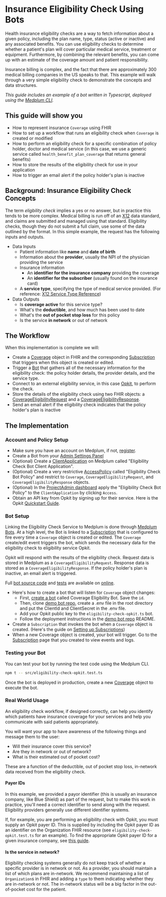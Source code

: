 # Insurance Eligibility Check Using Bots

Health insurance eligibility checks are a way to fetch information about a given policy, including the plan name, type, status (active or inactive) and any associated benefits. You can use eligibility checks to determine whether a patient's plan will cover particular medical service, treatment or equipment. Furthermore, by combining the relevant benefits, you can come up with an estimate of the coverage amount and patient responsibility.

Insurance billing is complex, and the fact that there are approximately 300 medical billing companies in the US speaks to that. This example will walk through a very simple eligibility check to demonstrate the concepts and data structures.

_This guide includes an example of a bot written in Typescript, deployed using the [Medplum CLI](https://github.com/medplum/medplum-demo-bots)._

## This guide will show you

- How to represent insurance `Coverage` using FHIR
- How to set up a workflow that runs an eligibility check when `Coverage` is created or modified
- How to perform an eligibility check for a specific combination of policy holder, doctor and medical service (in this case, we use a generic service called `health_benefit_plan_coverage` that returns general benefits)
- How to store the results of the eligibility check for use in your application
- How to trigger an email alert if the policy holder's plan is inactive

## Background: Insurance Eligibility Check Concepts

The term _eligbility check_ implies a yes or no answer, but in practice this tends to be more complex. Medical billing is run off of an [X12](https://x12.org/products/by-industry) data standard, and claims are submitted and managed using that standard. Eligibility checks, though they do not submit a full claim, use some of the data outlined by the format. In this simple example, the request has the following inputs and outputs.

- Data Inputs
  - Patient information like **name** and **date of birth**
  - Information about the **provider**, usually the NPI of the physician providing the service
  - Insurance information
    - An **identifier for the insurance company** providing the coverage
    - An **identifier for the subscriber** (usually found on the insurance card)
  - A **service type**, specifying the type of medical service provided. (For reference: [X12 Service Type Reference](https://x12.org/codes/service-type-codes))
- Data Outputs
  - Is **coverage active** for this service type?
  - What's the **deductible**, and how much has been used to date
  - What's the **out of pocket stop loss** for this policy
  - Is the service **in network** or out of network

## The Workflow

When this implementation is complete we will:

- Create a [Coverage](https://app.medplum.com/Coverage) object in FHIR and the corresponding [Subscription](https://app.medplum.com/Subscription) that triggers when this object is created or edited.
- Trigger a [Bot](https://app.medplum.com/Bot) that gathers all of the necessary information for the eligibility check: the policy holder details, the provider details, and the service type.
- Connect to an external eligibility service, in this case [Opkit](https://opkit.co/), to perform the check.
- Store the details of the eligibility check using two FHIR objects: a [CoverageEligibilityRequest](https://app.medplum.com/CoverageEligibilityRequest) and a [CoverageEligibilityResponse](https://app.medplum.com/CoverageEligibilityResponse).
- Send an email alert if the eligibility check indicates that the policy holder's plan is inactive

## The Implementation

### Account and Policy Setup

- Make sure you have an account on Medplum, if not, [register](https://app.medplum.com/register).
- Create a Bot from your [Admin Settings Panel](https://app.medplum.com/admin/project)
- (Optional) Create a [ClientApplication](https://app.medplum.com/admin/project) on Medplum called "Eligibility Check Bot Client Application".
- (Optional) Create a very restrictive [AccessPolicy](https://app.medplum.com/AccessPolicy) called "Eligibility Check Bot Policy" and restrict to `Coverage`, `CoverageEligibilityRequest`, and `CoverageEligibilityResponse` objects.
- (Optional) In the [ProjectAdmin dashboard](https://app.medplum.com/admin/project) apply the "Eligibility Check Bot Policy" to the `ClientApplication` by clicking `Access`.
- Obtain an API key from Opkit by signing up for their service. Here is the Opkit [Quickstart Guide](https://docs.opkit.co/docs/introduction).

### Bot Setup

Linking the Eligibility Check Service to Medplum is done through [Medplum Bots](https://app.medplum.com/Bot). At a high level, the Bot is linked to a [Subscription](https://app.medplum.com/Subscription) that is configured to fire every time a `Coverage` object is created or edited. The `Coverage` create/edit event triggers the bot, which sends the necessary data for the eligibility check to eligibility service Opkit.

Opkit will respond with the results of the eligibility check. Request data is stored in Medplum as a `CoverageEligibilityRequest`. Response data is stored as a `CoverageEligibilityResponse`. If the policy holder's plan is inactive, an email alert is triggered.

Full [bot source code](https://github.com/medplum/medplum-demo-bots/blob/main/src/eligibility-check-opkit.ts) and [tests](https://github.com/medplum/medplum-demo-bots/blob/main/src/eligibility-check-opkit.test.ts) are available on [online](https://github.com/medplum/medplum-demo-bots).

- Here's how to create a bot that will listen for `Coverage` object changes:
  - First, [create a bot](https://app.medplum.com/admin/project) called Coverage Eligibility Bot. Save the `id`.
  - Then, clone [demo bot repo](https://github.com/medplum/medplum-demo-bots), create a .env file in the root directory and put the ClientId and ClientSecret in the .env file.
  - Add your Opkit public key to the `eligibility-check-opkit.ts` bot.
  - Follow the deployment instructions in the [demo bot repo](https://github.com/medplum/medplum-demo-bots) README.
- Create a `Subscription` that invokes the bot when a `Coverage` object is created. (Here's the guide on [Setting up Subscriptions](/tutorials/bots/bots-basics#executing-automatically-using-a-subscription))
- When a new Coverage object is created, your bot will trigger. Go to the [Subscription](https://app.medplum.com/Subscription) page that you created to view events and logs.

### Testing your Bot

You can test your bot by running the test code using the Medplum CLI.

```bash
npm t -- src/eligibility-check-opkit.test.ts
```

Once the bot is deployed in production, create a new [Coverage](https://app.medplum.com/Coverage) object to execute the bot.

### Real World Usage

An eligibility check workflow, if designed correctly, can help you identify which patients have insurance coverage for your services and help you communicate with said patients appropriately.

You will want your app to have awareness of the following things and message them to the user:

- Will their insurance cover this service?
- Are they in network or out of network?
- What is their estimated out of pocket cost?

These are a function of the deductible, out of pocket stop loss, in-network data received from the eligibility check.

#### Payer IDs

In this example, we provided a payor identifier (this is usually an insurance company, like Blue Shield) as part of the request, but to make this work in practice, you'll need a correct identifier to send along with the request. Eligibility providers generally use different identifier systems.

If, for example, you are performing an eligibility check with Opkit, you must supply an Opkit payer ID. This is supplied by including the Opkit payer ID as an identifier on the Organization FHIR resource (see `eligibility-check-opkit.test.ts` for an example). To find the appropriate Opkit payer ID for a given insurance company, see [this guide](https://docs.opkit.co/docs/faq#which-payer-should-i-use).

#### Is the service in network?

Eligibility checking systems generally do not keep track of whether a specific provider is in network or not. As a provider, you should maintain a list of which plans are in-network. We recommend maintaining a list of `Organization`s in FHIR and adding a `type` to them indicating whether they are in-network or not. The in-network status will be a big factor in the out-of-pocket cost for the patient.
